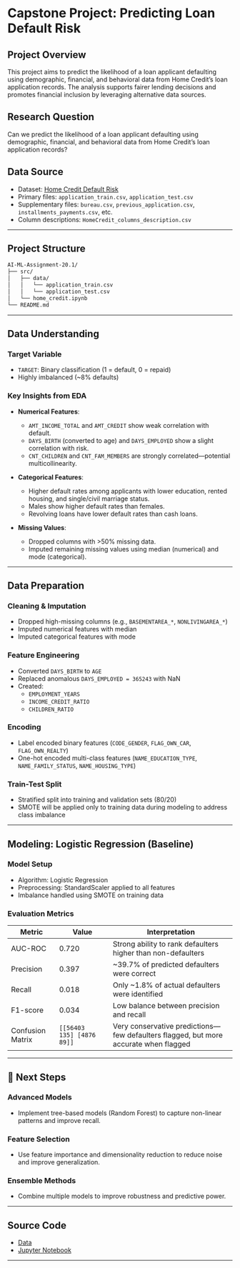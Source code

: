 # Capstone Project: Predicting Loan Default Risk

## Project Overview
This project aims to predict the likelihood of a loan applicant defaulting using demographic, financial, and behavioral data from Home Credit’s loan application records. The analysis supports fairer lending decisions and promotes financial inclusion by leveraging alternative data sources.

## Research Question
Can we predict the likelihood of a loan applicant defaulting using demographic, financial, and behavioral data from Home Credit’s loan application records?

## Data Source
- Dataset: [Home Credit Default Risk](https://www.kaggle.com/competitions/home-credit-default-risk/data)
- Primary files: `application_train.csv`, `application_test.csv`
- Supplementary files: `bureau.csv`, `previous_application.csv`, `installments_payments.csv`, etc.
- Column descriptions: `HomeCredit_columns_description.csv`

---

## Project Structure
```bash
AI-ML-Assignment-20.1/
├── src/
│   ├── data/
│   │   └── application_train.csv
│   │   └── application_test.csv
│   └── home_credit.ipynb
└── README.md
```

---

## Data Understanding

### Target Variable
- `TARGET`: Binary classification (1 = default, 0 = repaid)
- Highly imbalanced (~8% defaults)

### Key Insights from EDA
- **Numerical Features**:
  - `AMT_INCOME_TOTAL` and `AMT_CREDIT` show weak correlation with default.
  - `DAYS_BIRTH` (converted to age) and `DAYS_EMPLOYED` show a slight correlation with risk.
  - `CNT_CHILDREN` and `CNT_FAM_MEMBERS` are strongly correlated—potential multicollinearity.

- **Categorical Features**:
  - Higher default rates among applicants with lower education, rented housing, and single/civil marriage status.
  - Males show higher default rates than females.
  - Revolving loans have lower default rates than cash loans.

- **Missing Values**:
  - Dropped columns with >50% missing data.
  - Imputed remaining missing values using median (numerical) and mode (categorical).

---

## Data Preparation

### Cleaning & Imputation
- Dropped high-missing columns (e.g., `BASEMENTAREA_*`, `NONLIVINGAREA_*`)
- Imputed numerical features with median
- Imputed categorical features with mode

### Feature Engineering
- Converted `DAYS_BIRTH` to `AGE`
- Replaced anomalous `DAYS_EMPLOYED = 365243` with NaN
- Created:
  - `EMPLOYMENT_YEARS`
  - `INCOME_CREDIT_RATIO`
  - `CHILDREN_RATIO`

### Encoding
- Label encoded binary features (`CODE_GENDER`, `FLAG_OWN_CAR`, `FLAG_OWN_REALTY`)
- One-hot encoded multi-class features (`NAME_EDUCATION_TYPE`, `NAME_FAMILY_STATUS`, `NAME_HOUSING_TYPE`)

### Train-Test Split
- Stratified split into training and validation sets (80/20)
- SMOTE will be applied only to training data during modeling to address class imbalance

---

## Modeling: Logistic Regression (Baseline)

### Model Setup
- Algorithm: Logistic Regression
- Preprocessing: StandardScaler applied to all features
- Imbalance handled using SMOTE on training data

### Evaluation Metrics

| Metric         | Value   | Interpretation |
|----------------|---------|----------------|
| AUC-ROC        | 0.720   | Strong ability to rank defaulters higher than non-defaulters |
| Precision      | 0.397   | ~39.7% of predicted defaulters were correct |
| Recall         | 0.018   | Only ~1.8% of actual defaulters were identified |
| F1-score       | 0.034   | Low balance between precision and recall |
| Confusion Matrix | `[[56403   135] [4876    89]]` | Very conservative predictions—few defaulters flagged, but more accurate when flagged |

---

## 🚀 Next Steps

### Advanced Models
- Implement tree-based models (Random Forest) to capture non-linear patterns and improve recall.

### Feature Selection
- Use feature importance and dimensionality reduction to reduce noise and improve generalization.

### Ensemble Methods
- Combine multiple models to improve robustness and predictive power.

---

## Source Code
- [Data](https://github.com/kloudingenuity/AI-ML-Assignment-20.1/blob/main/src/data/application_train.csv)
- [Jupyter Notebook](https://github.com/kloudingenuity/AI-ML-Assignment-20.1/blob/main/src/home_credit.ipynb)

--- 
